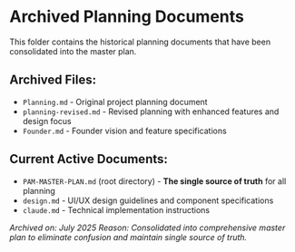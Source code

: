 # Archived Planning Documents

This folder contains the historical planning documents that have been consolidated into the master plan.

## Archived Files:
- `Planning.md` - Original project planning document
- `planning-revised.md` - Revised planning with enhanced features and design focus
- `Founder.md` - Founder vision and feature specifications

## Current Active Documents:
- `PAM-MASTER-PLAN.md` (root directory) - **The single source of truth** for all planning
- `design.md` - UI/UX design guidelines and component specifications  
- `claude.md` - Technical implementation instructions

*Archived on: July 2025*
*Reason: Consolidated into comprehensive master plan to eliminate confusion and maintain single source of truth.*
